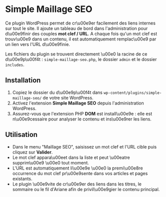 # Simple Maillage SEO

Ce plugin WordPress permet de cr\u00e9er facilement des liens internes sur tout le site.
Il ajoute un tableau de bord dans l'administration pour d\u00e9finir des couples **mot clef / URL**. A
chaque fois qu'un mot clef est trouv\u00e9 dans un contenu, il est automatiquement remplac\u00e9 par un lien vers l'URL d\u00e9finie.

Les fichiers du plugin se trouvent directement \u00e0 la racine de ce d\u00e9p\u00f4t : `simple-maillage-seo.php`, le dossier `admin` et le dossier `includes`.

## Installation

1. Copiez le dossier du d\u00e9p\u00f4t dans `wp-content/plugins/simple-maillage-seo/` de votre site WordPress.
2. Activez l'extension **Simple Maillage SEO** depuis l'administration WordPress.
3. Assurez-vous que l'extension PHP **DOM** est install\u00e9e : elle est n\u00e9cessaire pour analyser le contenu et ins\u00e9rer les liens.

## Utilisation

- Dans le menu "Maillage SEO", saisissez un mot clef et l'URL cible puis cliquez sur **Valider**.
- Le mot clef appara\u00eet dans la liste et peut \u00eatre supprim\u00e9 \u00e0 tout moment.
- L'URL est automatiquement li\u00e9e \u00e0 la premi\u00e8re occurrence du mot clef pr\u00e9sente dans vos articles et pages existants.
- Le plugin \u00e9vite de cr\u00e9er des liens dans les titres, le sommaire ou le fil d'Ariane afin de privil\u00e9gier le contenu principal.
